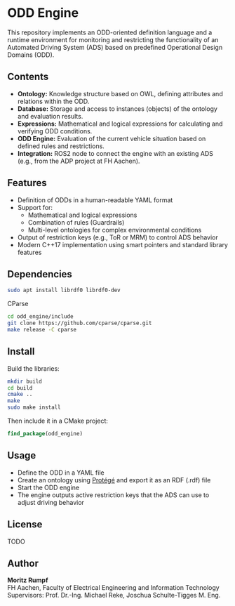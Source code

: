 
# ODD Engine

This repository implements an ODD-oriented definition language and a runtime environment for monitoring and restricting the functionality of an Automated Driving System (ADS) based on predefined Operational Design Domains (ODD).

## Contents

- **Ontology:** Knowledge structure based on OWL, defining attributes and relations within the ODD.
- **Database:** Storage and access to instances (objects) of the ontology and evaluation results.
- **Expressions:** Mathematical and logical expressions for calculating and verifying ODD conditions.
- **ODD Engine:** Evaluation of the current vehicle situation based on defined rules and restrictions.
- **Integration:** ROS2 node to connect the engine with an existing ADS (e.g., from the ADP project at FH Aachen).

## Features

- Definition of ODDs in a human-readable YAML format
- Support for:
  - Mathematical and logical expressions
  - Combination of rules (Guardrails)
  - Multi-level ontologies for complex environmental conditions
- Output of restriction keys (e.g., ToR or MRM) to control ADS behavior
- Modern C++17 implementation using smart pointers and standard library features

## Dependencies
```bash
sudo apt install librdf0 librdf0-dev
```

CParse
```bash
cd odd_engine/include
git clone https://github.com/cparse/cparse.git
make release -C cparse
```

## Install
Build the libraries:
```bash
mkdir build
cd build
cmake ..
make
sudo make install
```

Then include it in a CMake project:
```cmake
find_package(odd_engine)
```

## Usage

- Define the ODD in a YAML file
- Create an ontology using [Protégé](https://github.com/protegeproject/protege) and export it as an RDF (.rdf) file
- Start the ODD engine
- The engine outputs active restriction keys that the ADS can use to adjust driving behavior

## License

TODO

## Author

**Moritz Rumpf**  
FH Aachen, Faculty of Electrical Engineering and Information Technology  
Supervisors: Prof. Dr.-Ing. Michael Reke, Joschua Schulte-Tigges M. Eng.